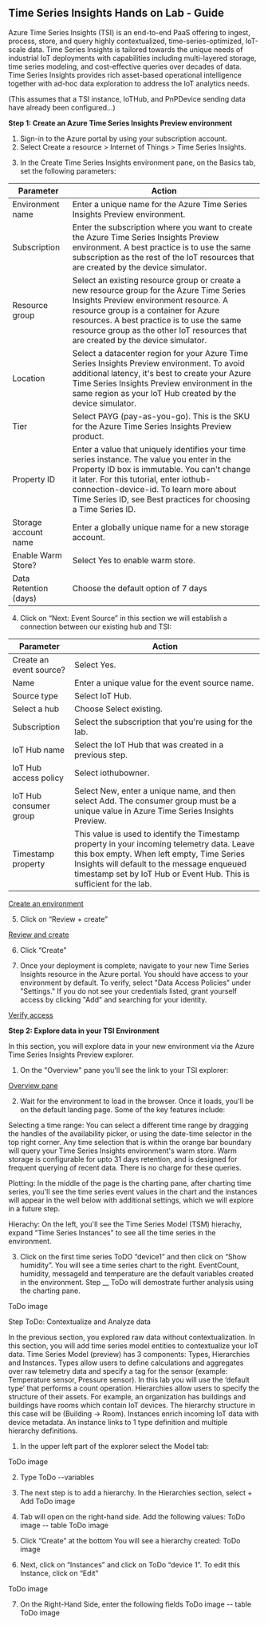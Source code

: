 Time Series Insights Hands on Lab - Guide
-----------------------------------------

Azure Time Series Insights (TSI) is an end-to-end PaaS offering to ingest, process, store, and query highly contextualized, time-series-optimized, IoT-scale data. Time Series Insights is tailored towards the unique needs of industrial IoT deployments with capabilities including multi-layered storage, time series modeling, and cost-effective queries over decades of data. Time Series Insights provides rich asset-based operational intelligence together with ad-hoc data exploration to address the IoT analytics needs.

(This assumes that a TSI instance, IoTHub, and PnPDevice sending data have already been configured...)

**Step 1: Create an Azure Time Series Insights Preview environment**

1. Sign-in to the Azure portal by using your subscription account.
2. Select Create a resource > Internet of Things > Time Series Insights.

[](media/search-the-marketplace.png)

3. In the Create Time Series Insights environment pane, on the Basics tab, set the following parameters:

**Parameter**|**Action**
-----|-----
Environment name|Enter a unique name for the Azure Time Series Insights Preview environment.
Subscription|Enter the subscription where you want to create the Azure Time Series Insights Preview environment. A best practice is to use the same subscription as the rest of the IoT resources that are created by the device simulator.
Resource group|Select an existing resource group or create a new resource group for the Azure Time Series Insights Preview environment resource. A resource group is a container for Azure resources. A best practice is to use the same resource group as the other IoT resources that are created by the device simulator.
Location|Select a datacenter region for your Azure Time Series Insights Preview environment. To avoid additional latency, it's best to create your Azure Time Series Insights Preview environment in the same region as your IoT Hub created by the device simulator.
Tier|Select PAYG (pay-as-you-go). This is the SKU for the Azure Time Series Insights Preview product.
Property ID|Enter a value that uniquely identifies your time series instance. The value you enter in the Property ID box is immutable. You can't change it later. For this tutorial, enter iothub-connection-device-id. To learn more about Time Series ID, see Best practices for choosing a Time Series ID.
Storage account name|Enter a globally unique name for a new storage account.
Enable Warm Store?|Select Yes to enable warm store.
Data Retention (days)|Choose the default option of 7 days

4. Click on “Next: Event Source” in this section we will establish a connection between our existing hub and TSI:

**Parameter**|**Action**
-----|-----
Create an event source?|Select Yes.
Name|Enter a unique value for the event source name.
Source type|Select IoT Hub.
Select a hub|Choose Select existing.
Subscription|Select the subscription that you're using for the lab.
IoT Hub name|Select the IoT Hub that was created in a previous step.
IoT Hub access policy|Select iothubowner.
IoT Hub consumer group|Select New, enter a unique name, and then select Add. The consumer group must be a unique value in Azure Time Series Insights Preview.
Timestamp property|This value is used to identify the Timestamp property in your incoming telemetry data. Leave this box empty. When left empty, Time Series Insights will default to the message enqueued timestamp set by IoT Hub or Event Hub. This is sufficient for the lab.

[Create an environment](media/create-tsi-environment.png)

5. Click on “Review + create”

[Review and create](media/review-and-create.png)

6. Click “Create”

7. Once your deployment is complete, navigate to your new Time Series Insights resource in the Azure portal. You should have access to your environment by default. To verify, select "Data Access Policies" under "Settings." If you do not see your credentials listed, grant yourself access by clicking "Add" and searching for your identity.

[Verify access](media/verify-accesss.png)

**Step 2: Explore data in your TSI Environment**

In this section, you will explore data in your new environment via the Azure Time Series Insights Preview explorer.

1. On the "Overview" pane you'll see the link to your TSI explorer:

[Overview pane](media/overview-pane.png)

2.  Wait for the environment to load in the browser. Once it loads, you'll be on the default landing page. Some of the key features include:

Selecting a time range: You can select a different time range by dragging the handles of the availability picker, or using the date-time selector in the top right corner. Any time selection that is within the orange bar boundary will query your Time Series Insights environment's warm store. Warm storage is configurable for upto 31 days retention, and is designed for frequent querying of recent data. There is no charge for these queries. 

Plotting: In the middle of the page is the charting pane, after charting time series, you'll see the time series event values in the chart and the instances will appear in the well below with additional settings, which we will explore in a future step.

Hierachy: On the left, you'll see the Time Series Model (TSM) hierachy, expand “Time Series Instances” to see all the time series in the environment.

3. Click on the first time series ToDO “device1” and then click on “Show humidity”. You will see a time series chart to the right. EventCount, humidity, messageId and temperature are the default variables created in the environment. Step __ ToDo will demostrate further analysis using the charting pane. 

ToDo image

Step ToDo: Contextualize and Analyze data

In the previous section, you explored raw data without contextualization. In this section, you will add time series model entities to contextualize your IoT data.
Time Series Model (preview) has 3 components: Types, Hierarchies and Instances.
Types allow users to define calculations and aggregates over raw telemetry data and specify a tag for the sensor (example: Temperature sensor, Pressure sensor). In this lab you will use the ‘default type’ that performs a count operation.
Hierarchies allow users to specify the structure of their assets. For example, an organization has buildings and buildings have rooms which contain IoT devices. The hierarchy structure in this case will be (Building -> Room).
Instances enrich incoming IoT data with device metadata. An instance links to 1 type definition and multiple hierarchy definitions.

1. In the upper left part of the explorer select the Model tab:

ToDo image

2. Type ToDo --variables

3. The next step is to add a hierarchy. In the Hierarchies section, select + Add
ToDo image

4. Tab will open on the right-hand side. Add the following values:
ToDo image -- table
ToDo image

5. Click “Create” at the bottom
You will see a hierarchy created:
ToDo image

6. Next, click on “Instances” and click on ToDo “device 1”. To edit this Instance, click on “Edit”

ToDo image

7. On the Right-Hand Side, enter the following fields
ToDo image -- table
ToDo image







